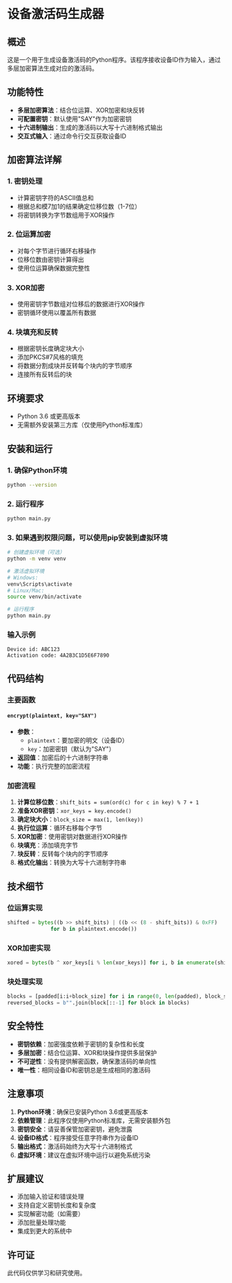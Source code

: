 # 设备激活码生成器

## 概述

这是一个用于生成设备激活码的Python程序。该程序接收设备ID作为输入，通过多层加密算法生成对应的激活码。

## 功能特性

- **多层加密算法**：结合位运算、XOR加密和块反转
- **可配置密钥**：默认使用"SAY"作为加密密钥
- **十六进制输出**：生成的激活码以大写十六进制格式输出
- **交互式输入**：通过命令行交互获取设备ID

## 加密算法详解

### 1. 密钥处理
- 计算密钥字符的ASCII值总和
- 根据总和模7加1的结果确定位移位数（1-7位）
- 将密钥转换为字节数组用于XOR操作

### 2. 位运算加密
- 对每个字节进行循环右移操作
- 位移位数由密钥计算得出
- 使用位运算确保数据完整性

### 3. XOR加密
- 使用密钥字节数组对位移后的数据进行XOR操作
- 密钥循环使用以覆盖所有数据

### 4. 块填充和反转
- 根据密钥长度确定块大小
- 添加PKCS#7风格的填充
- 将数据分割成块并反转每个块内的字节顺序
- 连接所有反转后的块

## 环境要求

- Python 3.6 或更高版本
- 无需额外安装第三方库（仅使用Python标准库）

## 安装和运行

### 1. 确保Python环境
```bash
python --version
```

### 2. 运行程序
```bash
python main.py
```

### 3. 如果遇到权限问题，可以使用pip安装到虚拟环境
```bash
# 创建虚拟环境（可选）
python -m venv venv

# 激活虚拟环境
# Windows:
venv\Scripts\activate
# Linux/Mac:
source venv/bin/activate

# 运行程序
python main.py
```

### 输入示例
```
Device id: ABC123
Activation code: 4A2B3C1D5E6F7890
```

## 代码结构

### 主要函数

#### `encrypt(plaintext, key="SAY")`
- **参数**：
  - `plaintext`：要加密的明文（设备ID）
  - `key`：加密密钥（默认为"SAY"）
- **返回值**：加密后的十六进制字符串
- **功能**：执行完整的加密流程

### 加密流程
1. **计算位移位数**：`shift_bits = sum(ord(c) for c in key) % 7 + 1`
2. **准备XOR密钥**：`xor_keys = key.encode()`
3. **确定块大小**：`block_size = max(1, len(key))`
4. **执行位运算**：循环右移每个字节
5. **XOR加密**：使用密钥对数据进行XOR操作
6. **块填充**：添加填充字节
7. **块反转**：反转每个块内的字节顺序
8. **格式化输出**：转换为大写十六进制字符串

## 技术细节

### 位运算实现
```python
shifted = bytes((b >> shift_bits) | ((b << (8 - shift_bits)) & 0xFF) 
              for b in plaintext.encode())
```

### XOR加密实现
```python
xored = bytes(b ^ xor_keys[i % len(xor_keys)] for i, b in enumerate(shifted))
```

### 块处理实现
```python
blocks = [padded[i:i+block_size] for i in range(0, len(padded), block_size)]
reversed_blocks = b"".join(block[::-1] for block in blocks)
```

## 安全特性

- **密钥依赖**：加密强度依赖于密钥的复杂性和长度
- **多层加密**：结合位运算、XOR和块操作提供多层保护
- **不可逆性**：没有提供解密函数，确保激活码的单向性
- **唯一性**：相同设备ID和密钥总是生成相同的激活码

## 注意事项

1. **Python环境**：确保已安装Python 3.6或更高版本
2. **依赖管理**：此程序仅使用Python标准库，无需安装额外包
3. **密钥安全**：请妥善保管加密密钥，避免泄露
4. **设备ID格式**：程序接受任意字符串作为设备ID
5. **输出格式**：激活码始终为大写十六进制格式
6. **虚拟环境**：建议在虚拟环境中运行以避免系统污染

## 扩展建议

- 添加输入验证和错误处理
- 支持自定义密钥长度和复杂度
- 实现解密功能（如需要）
- 添加批量处理功能
- 集成到更大的系统中

## 许可证

此代码仅供学习和研究使用。
